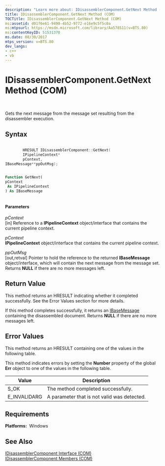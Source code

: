 ```yaml
---
description: "Learn more about: IDisassemblerComponent.GetNext Method (COM)"
title: IDisassemblerComponent.GetNext Method (COM)
TOCTitle: IDisassemblerComponent.GetNext Method (COM)
ms:assetid: d01f6e61-9490-4b52-9772-e16e9c5f5c0a
ms:mtpsurl: https://msdn.microsoft.com/library/Aa578511(v=BTS.80)
ms:contentKeyID: 51531370
ms.date: 08/30/2017
mtps_version: v=BTS.80
dev_langs:
- c++
- vb
---
```


# IDisassemblerComponent.GetNext Method (COM)

 

Gets the next message from the message set resulting from the disassembler execution.

## Syntax

``` c++
  
        HRESULT IDisassemblerComponent::GetNext(  
        IPipelineContext*  
        pContext,  
IBaseMessage**ppOutMsg);  
```

``` vb
  
Function GetNext(  
pContext  
 As IPipelineContext  
) As IBaseMessage  
  
```

#### Parameters

*pContext*  
\[in\] Reference to a **IPipelineContext** object/interface that contains the current pipeline context.

*pContext*  
**IPipelineContext** object/interface that contains the current pipeline context.

*ppOutMsg*  
\[out,retval\] Pointer to hold the reference to the returned **IBaseMessage** object/interface, which will contain the next message from the message set. Returns **NULL** if there are no more messages left.

## Return Value

This method returns an HRESULT indicating whether it completed successfully. See the Error Values section for more details.

If this method completes successfully, it returns an [IBaseMessage](ibasemessage-interface-com.md) containing the disassembled document. Returns **NULL** if there are no more messages left.

## Error Values

This method returns an HRESULT containing one of the values in the following table.

This method indicates errors by setting the **Number** property of the global **Err** object to one of the values in the following table.

<table>
<thead>
<tr class="header">
<th>Value</th>
<th>Description</th>
</tr>
</thead>
<tbody>
<tr class="odd">
<td>S_OK</td>
<td>The method completed successfully.</td>
</tr>
<tr class="even">
<td>E_INVALIDARG</td>
<td>A parameter that is not valid was detected.</td>
</tr>
</tbody>
</table>


## Requirements

**Platforms:**  Windows

## See Also

[IDisassemblerComponent Interface (COM)](idisassemblercomponent-interface-com.md)  
[IDisassemblerComponent Members (COM)](idisassemblercomponent-members-com.md)

